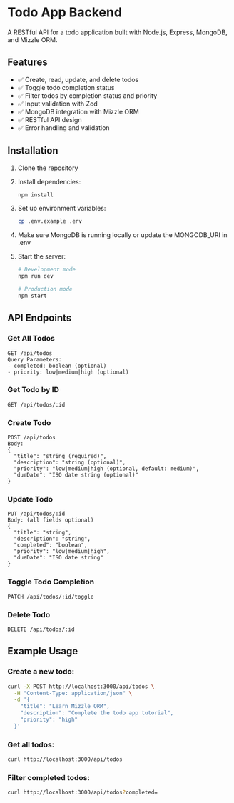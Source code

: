# Todo App Backend

A RESTful API for a todo application built with Node.js, Express, MongoDB, and Mizzle ORM.

## Features

- ✅ Create, read, update, and delete todos
- ✅ Toggle todo completion status
- ✅ Filter todos by completion status and priority
- ✅ Input validation with Zod
- ✅ MongoDB integration with Mizzle ORM
- ✅ RESTful API design
- ✅ Error handling and validation

## Installation

1. Clone the repository
2. Install dependencies:
   ```bash
   npm install
   ```

3. Set up environment variables:
   ```bash
   cp .env.example .env
   ```

4. Make sure MongoDB is running locally or update the MONGODB_URI in .env

5. Start the server:
   ```bash
   # Development mode
   npm run dev
   
   # Production mode
   npm start
   ```

## API Endpoints

### Get All Todos
```
GET /api/todos
Query Parameters:
- completed: boolean (optional)
- priority: low|medium|high (optional)
```

### Get Todo by ID
```
GET /api/todos/:id
```

### Create Todo
```
POST /api/todos
Body:
{
  "title": "string (required)",
  "description": "string (optional)",
  "priority": "low|medium|high (optional, default: medium)",
  "dueDate": "ISO date string (optional)"
}
```

### Update Todo
```
PUT /api/todos/:id
Body: (all fields optional)
{
  "title": "string",
  "description": "string",
  "completed": "boolean",
  "priority": "low|medium|high",
  "dueDate": "ISO date string"
}
```

### Toggle Todo Completion
```
PATCH /api/todos/:id/toggle
```

### Delete Todo
```
DELETE /api/todos/:id
```

## Example Usage

### Create a new todo:
```bash
curl -X POST http://localhost:3000/api/todos \
  -H "Content-Type: application/json" \
  -d '{
    "title": "Learn Mizzle ORM",
    "description": "Complete the todo app tutorial",
    "priority": "high"
  }'
```

### Get all todos:
```bash
curl http://localhost:3000/api/todos
```

### Filter completed todos:
````bash
curl http://localhost:3000/api/todos?completed=